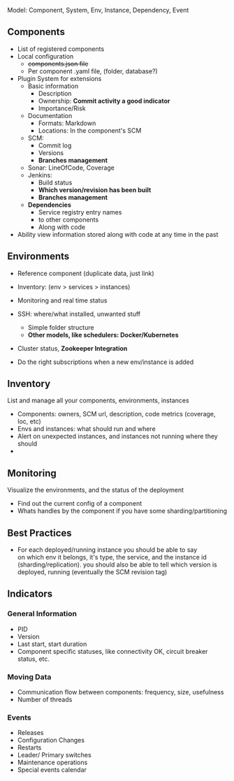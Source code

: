 Model: Component, System, Env, Instance, Dependency, Event

## Components
- List of registered components  
- Local configuration
  - ~~components.json file~~
  - Per component .yaml file, (folder, database?)
- Plugin System for extensions
  - Basic information
    - Description
    - Ownership: **Commit activity a good indicator** 
    - Importance/Risk 
  - Documentation
    - Formats: Markdown
    - Locations: In the component's SCM 
  - SCM: 
    - Commit log 
    - Versions
    - **Branches management**
  - Sonar: LineOfCode, Coverage
  - Jenkins: 
    - Build status
    - **Which version/revision has been built** 
    - **Branches management**
  - **Dependencies**
    - Service registry entry names
    - to other components
    - Along with code    
- Ability view information stored along with code 
  at any time in the past

## Environments
- Reference component (duplicate data, just link)
- Inventory: (env > services > instances)
- Monitoring and real time status
- SSH: where/what installed, unwanted stuff
  - Simple folder structure
  - **Other models, like schedulers: Docker/Kubernetes**
- Cluster status, **Zookeeper Integration**

- Do the right subscriptions when a new env/instance is added

## Inventory
List and manage all your components, environments, instances
- Components: owners, SCM url, description, code metrics (coverage, loc, etc)
- Envs and instances: what should run and where
- Alert on unexpected instances, and instances not running where they should
- 
 
## Monitoring
Visualize the environments, and the status of the deployment

- Find out the current config of a component
- Whats handles by the component if you have some sharding/partitioning

## Best Practices
- For each deployed/running instance you should be able to say      
  on which env it belongs, it's type, the service, and the instance id (sharding/replication).
  you should also be able to tell which version is deployed, running (eventually the SCM revision tag)
  
  
  
## Indicators

### General Information
- PID
- Version
- Last start, start duration
- Component specific statuses, like connectivity OK, circuit breaker status, etc.  

### Moving Data
- Communication flow between components: frequency, size, usefulness 
- Number of threads

### Events
- Releases
- Configuration Changes
- Restarts
- Leader/ Primary switches
- Maintenance operations
- Special events calendar
